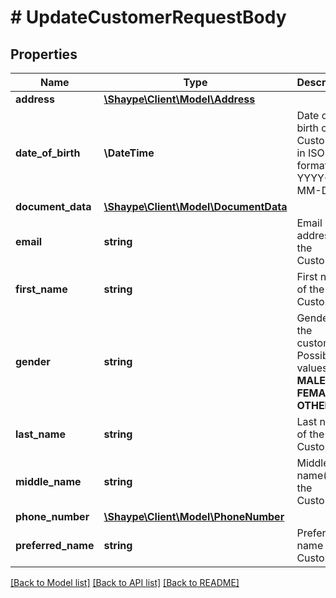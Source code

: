 # # UpdateCustomerRequestBody

## Properties

Name | Type | Description | Notes
------------ | ------------- | ------------- | -------------
**address** | [**\Shaype\Client\Model\Address**](Address.md) |  | [optional]
**date_of_birth** | **\DateTime** | Date of birth of the Customer in ISO format YYYY-MM-DD | [optional]
**document_data** | [**\Shaype\Client\Model\DocumentData**](DocumentData.md) |  | [optional]
**email** | **string** | Email address of the Customer | [optional]
**first_name** | **string** | First name of the Customer | [optional]
**gender** | **string** | Gender of the customer. Possible values:  * **MALE**  * **FEMALE**  * **OTHER** | [optional]
**last_name** | **string** | Last name of the Customer | [optional]
**middle_name** | **string** | Middle name(s) of the Customer | [optional]
**phone_number** | [**\Shaype\Client\Model\PhoneNumber**](PhoneNumber.md) |  | [optional]
**preferred_name** | **string** | Preferred name of the Customer | [optional]

[[Back to Model list]](../../README.md#models) [[Back to API list]](../../README.md#endpoints) [[Back to README]](../../README.md)
